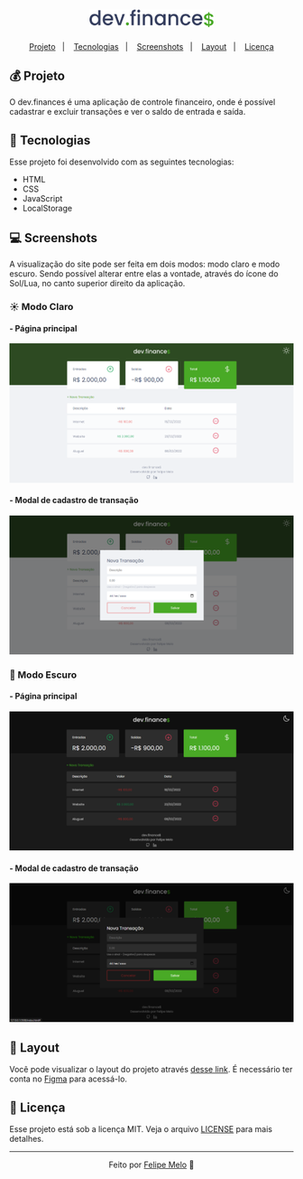<h1 align="center">
  <img alt="dev.finances" title="dev.finances" src=".github/logo.svg" width="220px" />
</h1>

<p align="center">
  <a href="#-projeto">Projeto</a>&nbsp;&nbsp;&nbsp;|&nbsp;&nbsp;&nbsp;
  <a href="#-tecnologias">Tecnologias</a>&nbsp;&nbsp;&nbsp;|&nbsp;&nbsp;&nbsp;
  <a href="#-screenshots">Screenshots</a>&nbsp;&nbsp;&nbsp;|&nbsp;&nbsp;&nbsp;
  <a href="#-layout">Layout</a>&nbsp;&nbsp;&nbsp;|&nbsp;&nbsp;&nbsp;
  <a href="#-licença">Licença</a>
</p>

## 💰 Projeto

O dev.finances é uma aplicação de controle financeiro, onde é possível cadastrar e excluir transações e ver o saldo de entrada e saída.

## 🚀 Tecnologias

Esse projeto foi desenvolvido com as seguintes tecnologias:

- HTML
- CSS
- JavaScript
- LocalStorage

## 💻 Screenshots

A visualização do site pode ser feita em dois modos: modo claro e modo escuro. Sendo possível alterar entre elas a vontade, através do ícone do Sol/Lua, no canto superior direito da aplicação.

### ☀️ Modo Claro

#### - Página principal
<img alt="dev.finances" title="dev.finances" src=".github/home-lightmode.png"/>

<br>

#### - Modal de cadastro de transação
<img alt="dev.finances" title="dev.finances" src=".github/modal-lightmode.png"/>

<br>

### 🌙 Modo Escuro

#### - Página principal
<img alt="dev.finances" title="dev.finances" src=".github/home-darkmode.png"/>

<br>

#### - Modal de cadastro de transação
<img alt="dev.finances" title="dev.finances" src=".github/modal-darkmode.png"/>


## 🔖 Layout

Você pode visualizar o layout do projeto através [desse link](https://www.figma.com/file/7Vu9DzUaCZIV4nibzkjgB4/dev.finance%24-Maratona-Discover). É necessário ter conta no [Figma](https://figma.com) para acessá-lo.

## 📝 Licença

Esse projeto está sob a licença MIT. Veja o arquivo [LICENSE](LICENSE.md) para mais detalhes.

---

<p align="center">
  Feito por <a href="https://www.linkedin.com/in/felipefrmelo/">Felipe Melo</a> 👋
</p>